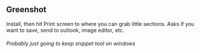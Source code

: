 ## Greenshot
Install, then hit Print screen to where you can grab little sections. Asks if you want to save, send to outlook, image editor, etc.

###### Probably just going to keep snippet tool on windows

